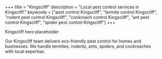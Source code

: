 +++
title = "Kingscliff"
description = "Local pest control services in Kingscliff."
keywords = ["pest control Kingscliff", "termite control Kingscliff", "rodent pest control Kingscliff", "cockroach control Kingscliff", "ant pest control Kingscliff", "spider pest control Kingscliff"]
+++

<div class="hero">Kingscliff hero placeholder</div>

Our Kingscliff team delivers eco-friendly pest control for homes and businesses. We handle termites, rodents, ants, spiders, and cockroaches with local expertise.

<div class="placeholder-box"></div>
